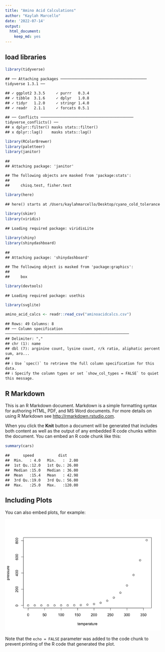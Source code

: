 ```yaml
---
title: "Amino Acid Calculations"
author: "Kaylah Marcello"
date: '2022-07-14'
output: 
  html_document: 
    keep_md: yes
---
```




## load libraries

```r
library(tidyverse)
```

```
## ── Attaching packages ─────────────────────────────────────── tidyverse 1.3.1 ──
```

```
## ✓ ggplot2 3.3.5     ✓ purrr   0.3.4
## ✓ tibble  3.1.6     ✓ dplyr   1.0.8
## ✓ tidyr   1.2.0     ✓ stringr 1.4.0
## ✓ readr   2.1.1     ✓ forcats 0.5.1
```

```
## ── Conflicts ────────────────────────────────────────── tidyverse_conflicts() ──
## x dplyr::filter() masks stats::filter()
## x dplyr::lag()    masks stats::lag()
```

```r
library(RColorBrewer)
library(paletteer)
library(janitor)
```

```
## 
## Attaching package: 'janitor'
```

```
## The following objects are masked from 'package:stats':
## 
##     chisq.test, fisher.test
```

```r
library(here)
```

```
## here() starts at /Users/kaylahmarcello/Desktop/cyano_cold_tolerance
```

```r
library(skimr)
library(viridis)
```

```
## Loading required package: viridisLite
```

```r
library(shiny)
library(shinydashboard)
```

```
## 
## Attaching package: 'shinydashboard'
```

```
## The following object is masked from 'package:graphics':
## 
##     box
```

```r
library(devtools)
```

```
## Loading required package: usethis
```

```r
library(svglite)
```


```r
amino_acid_calcs <- readr::read_csv("aminoacidcalcs.csv")
```

```
## Rows: 49 Columns: 8
## ── Column specification ────────────────────────────────────────────────────────
## Delimiter: ","
## chr (1): name
## dbl (7): arginine count, lysine count, r/k ratio, aliphatic percent sum, aro...
## 
## ℹ Use `spec()` to retrieve the full column specification for this data.
## ℹ Specify the column types or set `show_col_types = FALSE` to quiet this message.
```

## R Markdown

This is an R Markdown document. Markdown is a simple formatting syntax for authoring HTML, PDF, and MS Word documents. For more details on using R Markdown see <http://rmarkdown.rstudio.com>.

When you click the **Knit** button a document will be generated that includes both content as well as the output of any embedded R code chunks within the document. You can embed an R code chunk like this:


```r
summary(cars)
```

```
##      speed           dist       
##  Min.   : 4.0   Min.   :  2.00  
##  1st Qu.:12.0   1st Qu.: 26.00  
##  Median :15.0   Median : 36.00  
##  Mean   :15.4   Mean   : 42.98  
##  3rd Qu.:19.0   3rd Qu.: 56.00  
##  Max.   :25.0   Max.   :120.00
```

## Including Plots

You can also embed plots, for example:

![](aminoacidcalcs_files/figure-html/pressure-1.png)<!-- -->

Note that the `echo = FALSE` parameter was added to the code chunk to prevent printing of the R code that generated the plot.
